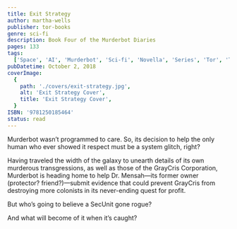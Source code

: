 ```yaml
---
title: Exit Strategy
author: martha-wells
publisher: tor-books
genre: sci-fi
description: Book Four of the Murderbot Diaries
pages: 133
tags:
  ['Space', 'AI', 'Murderbot', 'Sci-fi', 'Novella', 'Series', 'Tor', 'Tor.com']
pubDatetime: October 2, 2018
coverImage:
  {
    path: './covers/exit-strategy.jpg',
    alt: 'Exit Strategy Cover',
    title: 'Exit Strategy Cover',
  }
ISBN: '9781250185464'
status: read
---
```


Murderbot wasn’t programmed to care. So, its decision to help the only human who ever showed it respect must be a system glitch, right?

Having traveled the width of the galaxy to unearth details of its own murderous transgressions, as well as those of the GrayCris Corporation, Murderbot is heading home to help Dr. Mensah—its former owner (protector? friend?)—submit evidence that could prevent GrayCris from destroying more colonists in its never-ending quest for profit.

But who’s going to believe a SecUnit gone rogue?

And what will become of it when it’s caught?
